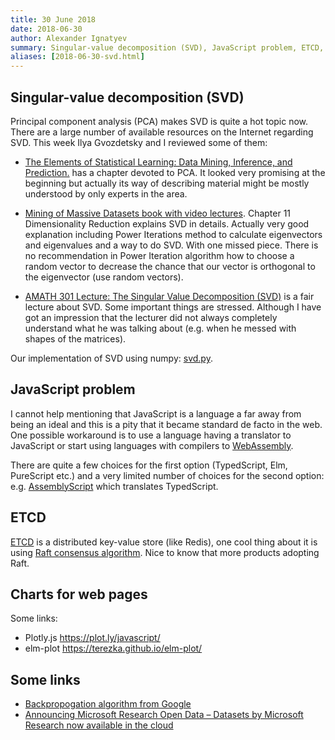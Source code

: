 ```yaml
---
title: 30 June 2018
date: 2018-06-30
author: Alexander Ignatyev
summary: Singular-value decomposition (SVD), JavaScript problem, ETCD, charts for web pages
aliases: [2018-06-30-svd.html]
---
```


## Singular-value decomposition (SVD)

Principal component analysis (PCA) makes SVD is quite a hot topic now. There are a large number of available resources on the Internet regarding SVD. This week Ilya Gvozdetsky and I reviewed some of them:

* [The Elements of Statistical Learning: Data Mining, Inference, and Prediction.](https://web.stanford.edu/~hastie/ElemStatLearn/) has a chapter devoted to PCA. It looked very promising at the beginning but actually its way of describing material might be mostly understood by only experts in the area.

*  [Mining of Massive Datasets book with video lectures](http://www.mmds.org). Chapter 11 Dimensionality Reduction explains SVD in details. Actually very good explanation including Power Iterations method to calculate eigenvectors and eigenvalues and a way to do SVD. With one missed piece. There is no recommendation in Power Iteration algorithm how to choose a random vector to decrease the chance that our vector is orthogonal to the eigenvector (use random vectors).

* [AMATH 301 Lecture: The Singular Value Decomposition (SVD)](https://www.youtube.com/watch?v=EokL7E6o1AE) is a fair lecture about SVD. Some important things are stressed. Although I have got an impression that the lecturer did not always completely understand what he was talking about (e.g. when he messed with shapes of the matrices).

Our implementation of SVD using numpy: [svd.py](https://gist.github.com/aligusnet/a9d4738810d225a933a303d3746df5a8).

## JavaScript problem

I cannot help mentioning that JavaScript is a language a far away from being an ideal and this is a pity that it became standard de facto in the web. One possible workaround is to use a language having a translator to JavaScript or start using languages with compilers to [WebAssembly](https://webassembly.org/).

There are quite a few choices for the first option (TypedScript, Elm, PureScript etc.) and a very limited number of choices for the second option: e.g. [AssemblyScript](https://github.com/AssemblyScript/assemblyscript) which translates TypedScript.

## ETCD

[ETCD](https://coreos.com/etcd/) is a distributed key-value store (like Redis), one cool thing about it is using [Raft consensus algorithm](https://raft.github.io/). Nice to know that more products adopting Raft.

## Charts for web pages
Some links:

* Plotly.js https://plot.ly/javascript/ 
* elm-plot https://terezka.github.io/elm-plot/

## Some links

* [Backpropogation algorithm from Google](https://google-developers.appspot.com/machine-learning/crash-course/backprop-scroll/)
* [Announcing Microsoft Research Open Data – Datasets by Microsoft Research now available in the cloud](https://www.microsoft.com/en-us/research/blog/announcing-microsoft-research-open-data-datasets-by-microsoft-research-now-available-in-the-cloud/?OCID=msr_blog_opendata_tw)